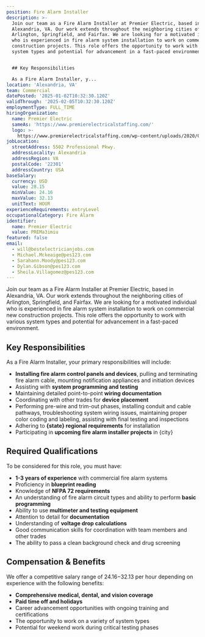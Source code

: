 ```yaml
---
position: Fire Alarm Installer
description: >-
  Join our team as a Fire Alarm Installer at Premier Electric, based in
  Alexandria, VA. Our work extends throughout the neighboring cities of
  Arlington, Springfield, and Fairfax. We are looking for a motivated individual
  who is experienced in fire alarm system installation to work on commercial new
  construction projects. This role offers the opportunity to work with various
  system types and potential for advancement in a fast-paced environment.


  ## Key Responsibilities

  As a Fire Alarm Installer, y...
location: 'Alexandria, VA'
team: Commercial
datePosted: '2025-01-02T10:32:30.120Z'
validThrough: '2025-02-05T10:32:30.120Z'
employmentType: FULL_TIME
hiringOrganization:
  name: Premier Electric
  sameAs: 'https://www.premierelectricalstaffing.com/'
  logo: >-
    https://www.premierelectricalstaffing.com/wp-content/uploads/2020/05/Premier-Electrical-Staffing-logo.png
jobLocation:
  streetAddress: 5502 Professional Pkwy.
  addressLocality: Alexandria
  addressRegion: VA
  postalCode: '22301'
  addressCountry: USA
baseSalary:
  currency: USD
  value: 28.15
  minValue: 24.16
  maxValue: 32.13
  unitText: HOUR
experienceRequirements: entryLevel
occupationalCategory: Fire Alarm
identifier:
  name: Premier Electric
  value: PREMa3imiu
featured: false
email:
  - will@bestelectricianjobs.com
  - Michael.Mckeaige@pes123.com
  - Sarahann.Moody@pes123.com
  - Dylan.Gibson@pes123.com
  - Sheila.Villagomez@pes123.com
---
```




Join our team as a Fire Alarm Installer at Premier Electric, based in Alexandria, VA. Our work extends throughout the neighboring cities of Arlington, Springfield, and Fairfax. We are looking for a motivated individual who is experienced in fire alarm system installation to work on commercial new construction projects. This role offers the opportunity to work with various system types and potential for advancement in a fast-paced environment.

## Key Responsibilities
As a Fire Alarm Installer, your primary responsibilities will include:

- **Installing fire alarm control panels and devices**, pulling and terminating fire alarm cable, mounting notification appliances and initiation devices
- Assisting with **system programming and testing**
- Maintaining detailed point-to-point **wiring documentation**
- Coordinating with other trades for **device placement**
- Performing pre-wire and trim-out phases, installing conduit and cable pathways, troubleshooting system wiring issues, maintaining proper color coding and labeling, assisting with final testing and inspections
- Adhering to **{state} regional requirements** for installation
- Participating in **upcoming fire alarm installer projects** in {city}

## Required Qualifications
To be considered for this role, you must have:

- **1-3 years of experience** with commercial fire alarm systems
- Proficiency in **blueprint reading**
- Knowledge of **NFPA 72 requirements**
- An understanding of fire alarm circuit types and ability to perform **basic programming**
- Ability to use **multimeter and testing equipment**
- Attention to detail for **documentation**
- Understanding of **voltage drop calculations**
- Good communication skills for coordination with team members and other trades
- The ability to pass a clean background check and drug screening

## Compensation & Benefits
We offer a competitive salary range of $24.16-$32.13 per hour depending on experience with the following benefits:

- **Comprehensive medical, dental, and vision coverage**
- **Paid time off and holidays**
- Career advancement opportunities with ongoing training and certifications
- The opportunity to work on a variety of system types
- Potential for weekend work during critical testing phases
